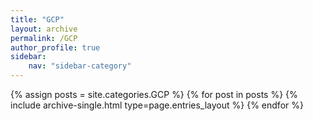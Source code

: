 ```yaml
---
title: "GCP"
layout: archive
permalink: /GCP
author_profile: true
sidebar:
    nav: "sidebar-category"
---
```



{% assign posts = site.categories.GCP %}
{% for post in posts %} {% include archive-single.html type=page.entries_layout %} {% endfor %}
